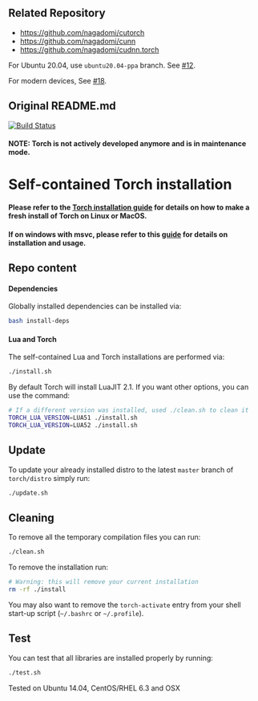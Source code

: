 ## Related Repository

- https://github.com/nagadomi/cutorch
- https://github.com/nagadomi/cunn
- https://github.com/nagadomi/cudnn.torch

For Ubuntu 20.04, use `ubuntu20.04-ppa` branch. See [#12](https://github.com/nagadomi/distro/issues/12).

For modern devices, See [#18](https://github.com/nagadomi/distro/issues/18).

## Original README.md

[![Build Status](https://travis-ci.org/torch/distro.svg?branch=master)](https://travis-ci.org/torch/distro)

#### NOTE: Torch is not actively developed anymore and is in maintenance mode.

Self-contained Torch installation
============

#### Please refer to the [Torch installation guide](http://torch.ch/docs/getting-started.html#_) for details on how to make a fresh install of Torch on Linux or MacOS.
#### If on windows with msvc, please refer to this [guide](win-files/README.md) for details on installation and usage.


## Repo content
#### Dependencies
Globally installed dependencies can be installed via:
```bash
bash install-deps
```

#### Lua and Torch
The self-contained Lua and Torch installations are performed via:
```bash
./install.sh
```

By default Torch will install LuaJIT 2.1. If you want other options, you can use the command:
```bash
# If a different version was installed, used ./clean.sh to clean it
TORCH_LUA_VERSION=LUA51 ./install.sh
TORCH_LUA_VERSION=LUA52 ./install.sh
```

## Update
To update your already installed distro to the latest `master` branch of `torch/distro` simply run:
```bash
./update.sh
```

## Cleaning
To remove all the temporary compilation files you can run:
```bash
./clean.sh
```

To remove the installation run:
```bash
# Warning: this will remove your current installation
rm -rf ./install
```
You may also want to remove the `torch-activate` entry from your shell start-up script (`~/.bashrc` or `~/.profile`).

## Test
You can test that all libraries are installed properly by running:
```bash
./test.sh
```

Tested on Ubuntu 14.04, CentOS/RHEL 6.3 and OSX
